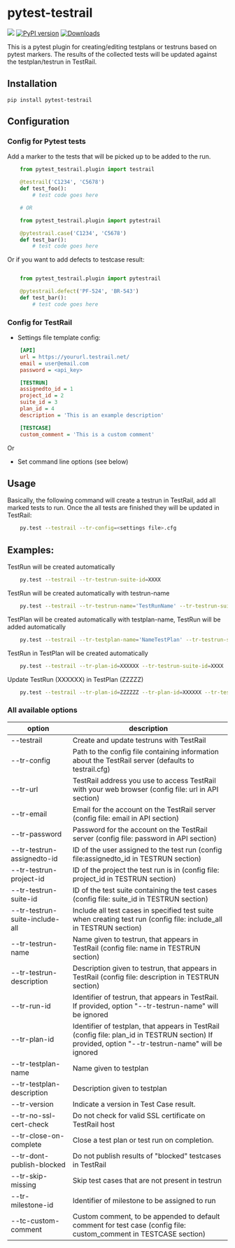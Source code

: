 pytest-testrail
===============

![](https://github.com/allankp/pytest-testrail/workflows/master/badge.svg)
[![PyPI version](https://badge.fury.io/py/pytest-testrail.svg)](https://badge.fury.io/py/pytest-testrail)
[![Downloads](https://pepy.tech/badge/pytest-testrail)](https://pepy.tech/project/pytest-testrail)

This is a pytest plugin for creating/editing testplans or testruns based on pytest markers.
The results of the collected tests will be updated against the testplan/testrun in TestRail.

Installation
------------

    pip install pytest-testrail

Configuration
-------------

### Config for Pytest tests

Add a marker to the tests that will be picked up to be added to the run.

```python
    from pytest_testrail.plugin import testrail

    @testrail('C1234', 'C5678')
    def test_foo():
        # test code goes here

    # OR	

    from pytest_testrail.plugin import pytestrail

    @pytestrail.case('C1234', 'C5678')
    def test_bar():
        # test code goes here
```

Or if you want to add defects to testcase result:

```python

    from pytest_testrail.plugin import pytestrail

    @pytestrail.defect('PF-524', 'BR-543')
    def test_bar():
        # test code goes here
```

### Config for TestRail

* Settings file template config:

```ini
    [API]
    url = https://yoururl.testrail.net/
    email = user@email.com
    password = <api_key>

    [TESTRUN]
    assignedto_id = 1
    project_id = 2
    suite_id = 3
    plan_id = 4
    description = 'This is an example description'

    [TESTCASE]
    custom_comment = 'This is a custom comment'
```

Or

* Set command line options (see below)

Usage
-----

Basically, the following command will create a testrun in TestRail, add all marked tests to run.
Once the all tests are finished they will be updated in TestRail:

```bash
    py.test --testrail --tr-config=<settings file>.cfg
```

Examples:
-----


TestRun will be created automatically
```bash
    py.test --testrail --tr-testrun-suite-id=XXXX
```

TestRun will be created automatically with testrun-name
```bash
    py.test --testrail --tr-testrun-name='TestRunName' --tr-testrun-suite-id=XXXX
```

TestPlan will be created automatically with testplan-name, TestRun will be added automatically
```bash
    py.test --testrail --tr-testplan-name='NameTestPlan' --tr-testrun-suite-id=XXXX
```

TestRun in TestPlan will be created automatically
```bash
    py.test --testrail --tr-plan-id=XXXXXX --tr-testrun-suite-id=XXXX
```

Update TestRun (XXXXXX) in TestPlan (ZZZZZ)
```bash
    py.test --testrail --tr-plan-id=ZZZZZZ --tr-plan-id=XXXXXX --tr-testrun-suite-id=XXXX
```
### All available options

| option                         | description                                                                                                                                        |
|--------------------------------|----------------------------------------------------------------------------------------------------------------------------------------------------|
| --testrail                     | Create and update testruns with TestRail                                                                                                           |
| --tr-config                    | Path to the config file containing information about the TestRail server (defaults to testrail.cfg)                                                |
| --tr-url                       | TestRail address you use to access TestRail with your web browser (config file: url in API section)                                                |
| --tr-email                     | Email for the account on the TestRail server (config file: email in API section)                                                                   |
| --tr-password                  | Password for the account on the TestRail server (config file: password in API section)                                                             |
| --tr-testrun-assignedto-id     | ID of the user assigned to the test run (config file:assignedto_id in TESTRUN section)                                                             |
| --tr-testrun-project-id        | ID of the project the test run is in (config file: project_id in TESTRUN section)                                                                  |
| --tr-testrun-suite-id          | ID of the test suite containing the test cases (config file: suite_id in TESTRUN section)                                                          |
| --tr-testrun-suite-include-all | Include all test cases in specified test suite when creating test run (config file: include_all in TESTRUN section)                                |
| --tr-testrun-name              | Name given to testrun, that appears in TestRail (config file: name in TESTRUN section)                                                             |
| --tr-testrun-description       | Description given to testrun, that appears in TestRail (config file: description in TESTRUN section)                                               |
| --tr-run-id                    | Identifier of testrun, that appears in TestRail. If provided, option "--tr-testrun-name" will be ignored                                           |
| --tr-plan-id                   | Identifier of testplan, that appears in TestRail (config file: plan_id in TESTRUN section) If provided, option "--tr-testrun-name" will be ignored |
| --tr-testplan-name             | Name given to testplan                                                                                                                             |
| --tr-testplan-description      | Description given to testplan                                                                                                                             |
| --tr-version                   | Indicate a version in Test Case result.                                                                                                            |
| --tr-no-ssl-cert-check         | Do not check for valid SSL certificate on TestRail host                                                                                            |
| --tr-close-on-complete         | Close a test plan or test run on completion.                                                                                                       |
| --tr-dont-publish-blocked      | Do not publish results of "blocked" testcases in TestRail                                                                                          |
| --tr-skip-missing              | Skip test cases that are not present in testrun                                                                                                    |
| --tr-milestone-id              | Identifier of milestone to be assigned to run                                                                                                      |
| --tc-custom-comment            | Custom comment, to be appended to default comment for test case (config file: custom_comment in TESTCASE section)                                  |
